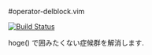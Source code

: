#operator-delblock.vim

[![Build Status](https://travis-ci.org/syngan/vim-operator-delblock.svg?branch=master)](https://travis-ci.org/syngan/vim-operator-delblock)



hoge() で囲みたくない症候群を解消します.
